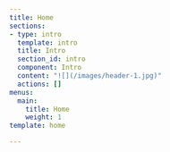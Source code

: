 ```yaml
---
title: Home
sections:
- type: intro
  template: intro
  title: Intro
  section_id: intro
  component: Intro
  content: "![](/images/header-1.jpg)"
  actions: []
menus:
  main:
    title: Home
    weight: 1
template: home

---
```

